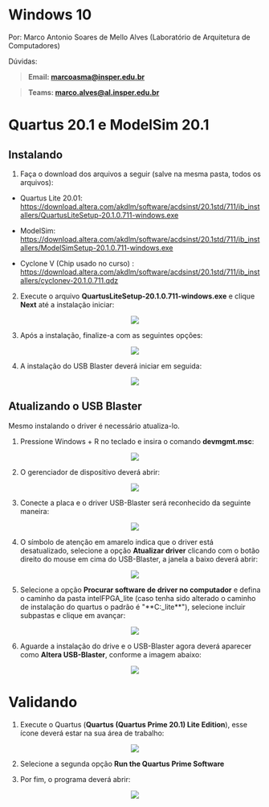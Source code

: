 Windows 10
==========

Por: Marco Antonio Soares de Mello Alves (Laboratório de Arquitetura de
Computadores)

Dúvidas:

> **Email: marcoasma@insper.edu.br**

> **Teams: marco.alves@al.insper.edu.br**

Quartus 20.1 e ModelSim 20.1
============================

Instalando
----------

1.  Faça o download dos arquivos a seguir (salve na mesma pasta, todos
    os arquivos):

-   Quartus Lite 20.01:
    https://download.altera.com/akdlm/software/acdsinst/20.1std/711/ib_installers/QuartusLiteSetup-20.1.0.711-windows.exe

-   ModelSim:
    https://download.altera.com/akdlm/software/acdsinst/20.1std/711/ib_installers/ModelSimSetup-20.1.0.711-windows.exe

-   Cyclone V (Chip usado no curso) :
    https://download.altera.com/akdlm/software/acdsinst/20.1std/711/ib_installers/cyclonev-20.1.0.711.qdz

2.  Execute o arquivo **QuartusLiteSetup-20.1.0.711-windows.exe** e
    clique **Next** até a instalação iniciar:

<p align="center">
  <img src="imgs/installQuartus.png">
</p>
    

3.  Após a instalação, finalize-a com as seguintes opções:

<p align="center">
  <img src="imgs/finish.png">
</p>



4.  A instalação do USB Blaster deverá iniciar em seguida:

<p align="center">
  <img src="imgs/UBSblaster.png">
</p>



Atualizando o USB Blaster
-------------------------

Mesmo instalando o driver é necessário atualiza-lo.

1.  Pressione Windows + R no teclado e insira o comando **devmgmt.msc**:

<p align="center">
  <img src="imgs/devmgmt.png">
</p>




2.  O gerenciador de dispositivo deverá abrir:

<p align="center">
  <img src="imgs/gerenciadorDISP.png">
</p>




3.  Conecte a placa e o driver USB-Blaster será reconhecido da seguinte
    maneira:

<p align="center">
  <img src="imgs/blasterNreconhecido.png">
</p>


4.  O símbolo de atenção em amarelo indica que o driver está
    desatualizado, selecione a opção **Atualizar driver** clicando com o
    botão direito do mouse em cima do USB-Blaster, a janela a baixo
    deverá abrir:

<p align="center">
  <img src="imgs/atualizarBlaster.png">
</p>


5.  Selecione a opção **Procurar software de driver no computador** e
    defina o caminho da pasta intelFPGA\_lite (caso tenha sido alterado
    o caminho de instalação do quartus o padrão é "\*\*C:\_lite\*\*"),
    selecione incluir subpastas e clique em avançar:

<p align="center">
  <img src="imgs/incluirSub.png">
</p>


6.  Aguarde a instalação do drive e o USB-Blaster agora deverá aparecer
    como **Altera USB-Blaster**, conforme a imagem abaixo:

<p align="center">
  <img src="imgs/AlteraUSB.png">
</p>




Validando
=========

1.  Execute o Quartus (**Quartus (Quartus Prime 20.1) Lite Edition**),
    esse ícone deverá estar na sua área de trabalho:

<p align="center">
  <img src="imgs/IconeQuartus.png">
</p>



2.  Selecione a segunda opção **Run the Quartus Prime Software**

3.  Por fim, o programa deverá abrir:

<p align="center">
  <img src="imgs/quartusAberto.png">
</p>
